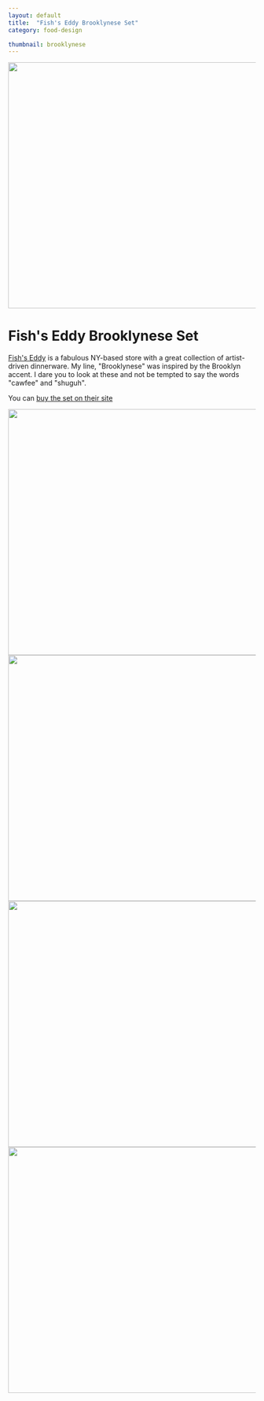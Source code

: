 ```yaml
---
layout: default
title:  "Fish's Eddy Brooklynese Set"
category: food-design

thumbnail: brooklynese
---
```


<img src="{{ site.baseurl}}/images/brooklynese_01.jpg" width="790" height="500">

# Fish's Eddy Brooklynese Set

[Fish's Eddy](http://www.fishseddy.com/) is a fabulous NY-based store with a great collection of artist-driven dinnerware. My line, "Brooklynese" was inspired by the Brooklyn accent. I dare you to look at these and not be tempted to say the words "cawfee" and "shuguh".

You can [buy the set on their site](http://www.fishseddy.com/browse.cfm/2,108.html)

<img src="{{ site.baseurl}}/images/brooklynese_02.jpg" width="790" height="500">
<img src="{{ site.baseurl}}/images/brooklynese_03.jpg" width="790" height="500">
<img src="{{ site.baseurl}}/images/brooklynese_04.jpg" width="790" height="500">
<img src="{{ site.baseurl}}/images/brooklynese_05.jpg" width="790" height="500">
